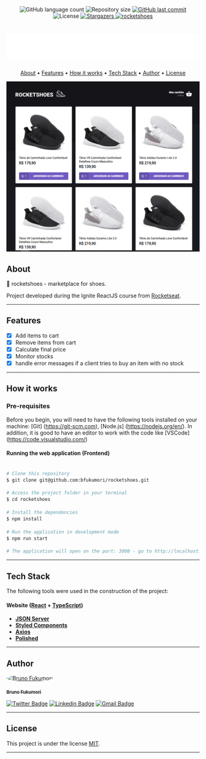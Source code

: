 
<p align="center">
  <img alt="GitHub language count" src="https://img.shields.io/github/languages/count/bfukumori/rocketshoes?color=%2304D361">

  <img alt="Repository size" src="https://img.shields.io/github/repo-size/bfukumori/rocketshoes">
 
  <a href="https://github.com/bfukumori/rocketshoes/commits/master">
    <img alt="GitHub last commit" src="https://img.shields.io/github/last-commit/bfukumori/rocketshoes">
  </a>
    
   <img alt="License" src="https://img.shields.io/badge/license-MIT-brightgreen">
   <a href="https://github.com/bfukumori/rocketshoes/stargazers">
    <img alt="Stargazers" src="https://img.shields.io/github/stars/bfukumori/rocketshoes?style=social">
  </a>

  <a href="https://bfukumori.github.io/rocketshoes/">
    <img alt="rocketshoes" src="https://img.shields.io/badge/rocketshoes-%237159c1?style=flat&logo=ghost">
    </a>
 
</p>
<h1 align="center">
    <img alt="rocketshoes" title="#rocketshoes" src="./src/assets/images/logo.svg" />
</h1>

<p align="center">
  <a href="#about">About</a> •
  <a href="#features">Features</a> •
  <a href="#how-it-works">How it works</a> • 
  <a href="#tech-stack">Tech Stack</a> • 
  <a href="#author">Author</a> • 
  <a href="#user-content-license">License</a>
</p>

<div align="center"> 
	<img alt="rocketshoes" title="#rocketshoes" src="./src/assets/images/banner.PNG" />
</div>

## About

👟 rocketshoes - marketplace for shoes.

Project developed during the Ignite ReactJS course from [Rocketseat](https://www.rocketseat.com.br/ignite).

---

## Features

- [x] Add items to cart
- [x] Remove items from cart
- [x] Calculate final price
- [x] Monitor stocks
- [x] handle error messages if a client tries to buy an item with no stock
---

## How it works

### Pre-requisites

Before you begin, you will need to have the following tools installed on your machine:
[Git] (https://git-scm.com), [Node.js] (https://nodejs.org/en/).
In addition, it is good to have an editor to work with the code like [VSCode] (https://code.visualstudio.com/)

#### Running the web application (Frontend)

```bash

# Clone this repository
$ git clone git@github.com:bfukumori/rocketshoes.git

# Access the project folder in your terminal
$ cd rocketshoes

# Install the dependencies
$ npm install

# Run the application in development mode
$ npm run start

# The application will open on the port: 3000 - go to http://localhost:3000

```

---

## Tech Stack

The following tools were used in the construction of the project:

#### **Website**  ([React](https://reactjs.org/)  +  [TypeScript](https://www.typescriptlang.org/))

-   **[JSON Server](https://www.npmjs.com/package/json-server/)**
-   **[Styled Components](https://styled-components.com/)**
-   **[Axios](https://github.com/axios/axios/)**
-   **[Polished](https://polished.js.org/)**

---
## Author

<a href="https://www.facebook.com/bruno.fukumori.9/">
 <img style="border-radius: 50%;" src="https://avatars.githubusercontent.com/u/82473580?v=4" width="100px;" alt="Bruno Fukumori"/>
 <br />
  
 <sub><b>Bruno Fukumori</b></sub></a> <a href="https://www.facebook.com/bruno.fukumori.9/" title="facebook"></a>
 <br />

[![Twitter Badge](https://img.shields.io/badge/-Twitter-1ca0f1?style=flat-square&labelColor=1ca0f1&logo=twitter&logoColor=white&link=https://twitter.com/hi_fukujp)](https://twitter.com/hi_fukujp) [![Linkedin Badge](https://img.shields.io/badge/-Linkedin-blue?style=flat-square&logo=Linkedin&logoColor=white&link=https://www.linkedin.com/in/bfukumori/)](https://www.linkedin.com/in/bfukumori/) 
[![Gmail Badge](https://img.shields.io/badge/-Gmail-c14438?style=flat-square&logo=Gmail&logoColor=white&link=mailto:brunofukumori@gmail.com)](mailto:brunofukumori@gmail.com)

---

## License

This project is under the license [MIT](./LICENSE).

---

